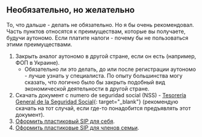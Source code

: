 ## Необязательно, но желательно

То, что дальше - делать не обязательно. Но я бы очень рекомендовал. Часть пунктов относятся к преимуществам, которые
вы получаете, будучи аутономо. Если платите налоги - почему бы не пользоваться этими преимуществами.

1. Закрыть аналог аутономо в другой стране, если он есть (например, ФОП в Украине).
    - Обязательно ли это делать, до или после регистрации аутономо - лучше узнать у специалиста. По опыту большинства
      могу сказать, что логично было бы закрыть подобный вид экономической деятельности в другой стране.
2. Скачать документ с numero de seguridad social (NSS) -
   [Tesorería General de la Seguridad Social](https://portal.seg-social.gob.es/wps/portal/importass/importass/bienvenida){:
   target="_blank"} (рекомендую скачать на тот случай, если где-то понадобится предъявлять этот документ).
3. [Оформить пластиковый SIP для себя](#оформление-пластикового-sip-для-себя).
4. [Оформить пластиковые SIP для членов семьи](#оформление-пластикового-sip-для-членов-семьи).
